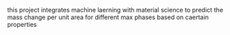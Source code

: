 this project integrates machine laerning with material science to predict the mass change per unit area for different max phases based on caertain properties